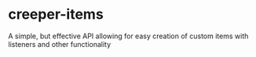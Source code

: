 # creeper-items
A simple, but effective API allowing for easy creation of custom items with listeners and other functionality
